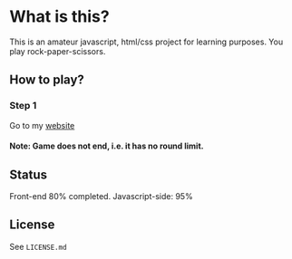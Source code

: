 # What is this?

This is an amateur javascript, html/css project for learning purposes.
You play rock-paper-scissors.

## How to play?

### Step 1

Go to my [website](https://ardasevinc.me/rock-paper-scissors/)

#### Note: Game does not end, i.e. it has no round limit.

## Status 

Front-end 80% completed.
Javascript-side: 95% 

## License

See `LICENSE.md`
